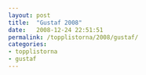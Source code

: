 ```yaml
---
layout: post
title:  "Gustaf 2008"
date:   2008-12-24 22:51:51
permalink: /topplistorna/2008/gustaf/
categories:
- topplistorna
- gustaf
---
```

